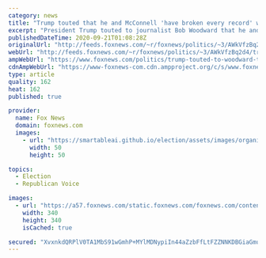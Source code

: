 ```yaml
---
category: news
title: "Trump touted that he and McConnell 'have broken every record' with judicial appointments: report"
excerpt: "President Trump touted to journalist Bob Woodward that he and Senate Majority Leader Mitch McConnell, R-Ky., “have broken every record” when it comes to judicial appointments."
publishedDateTime: 2020-09-21T01:08:28Z
originalUrl: "http://feeds.foxnews.com/~r/foxnews/politics/~3/AWkVfzBq2d4/trump-touted-to-woodward-that-he-and-mcconnell-have-broken-every-record-with-judicial-appointments"
webUrl: "http://feeds.foxnews.com/~r/foxnews/politics/~3/AWkVfzBq2d4/trump-touted-to-woodward-that-he-and-mcconnell-have-broken-every-record-with-judicial-appointments"
ampWebUrl: "https://www.foxnews.com/politics/trump-touted-to-woodward-that-he-and-mcconnell-have-broken-every-record-with-judicial-appointments.amp"
cdnAmpWebUrl: "https://www-foxnews-com.cdn.ampproject.org/c/s/www.foxnews.com/politics/trump-touted-to-woodward-that-he-and-mcconnell-have-broken-every-record-with-judicial-appointments.amp"
type: article
quality: 162
heat: 162
published: true

provider:
  name: Fox News
  domain: foxnews.com
  images:
    - url: "https://smartableai.github.io/election/assets/images/organizations/foxnews.com-50x50.jpg"
      width: 50
      height: 50

topics:
  - Election
  - Republican Voice

images:
  - url: "https://a57.foxnews.com/static.foxnews.com/foxnews.com/content/uploads/2018/09/340/340/c4a1ac56-untitled.png?ve=1&tl=1"
    width: 340
    height: 340
    isCached: true

secured: "XvxnkdQRPlV0TA1MbS91wGmhP+MYlMDNypiIn44aZzbFfLtFZZNNKDBGiaGmuyuzDszP5EqcHAO6tVsaD+hQyLNA7kKT4/WvCzddaOMEgydBWjSpuLCFVcB9ISd6MqG5GcDwV1+OpKar0nZMOrm4P4kRyXjnnMeUmZf1D+kl+M6okVVHYyfkQTsPKWHdKBsqDurINpssyp0td+rs8H4bb38bB7xxiCMlm5D7tKnLP59Wb9YqorwmRQcAP+n/yFrH4kV2kG90dqoLuS0HqvnEf5adH3PcyB7hAXKCG2JO+blqQVoSliOXkC4B+kIix4Fihbh4wv9zQYavLQ+xCEWlR7U9DS7AOpl9GRTpk/nu00M=;CTbh3Da3krquEVn/nuMI7g=="
---
```


